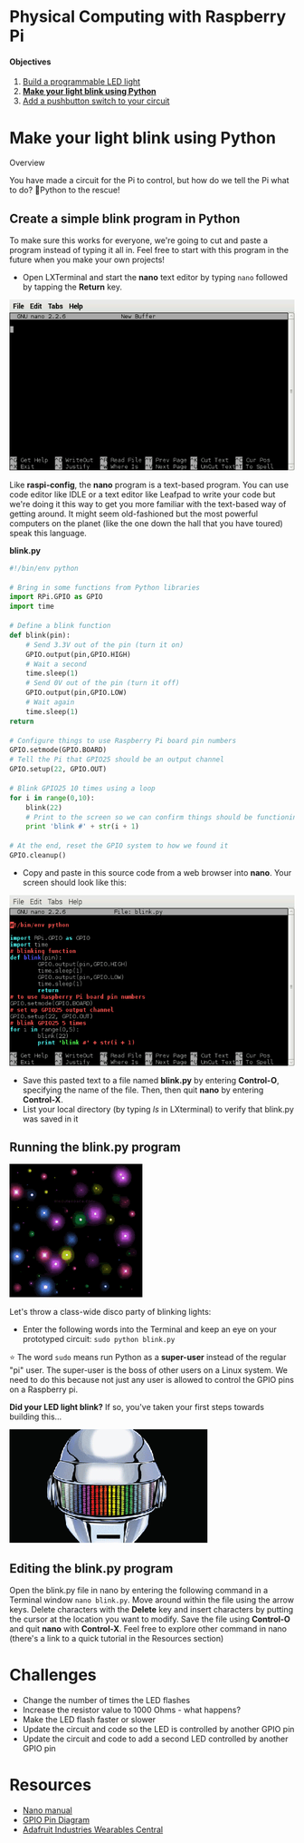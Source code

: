 Physical Computing with Raspberry Pi
====================================

#### Objectives
1. [Build a programmable LED light](01-led.md)
2. **[Make your light blink using Python](02-programming.md)**
3. [Add a pushbutton switch to your circuit](03-switch.md)

# Make your light blink using Python

Overview

You have made a circuit for the Pi to control, but how do we tell the Pi what to do? :snake:Python to the rescue!

## Create a simple blink program in Python

To make sure this works for everyone, we're going to cut and paste a program instead of typing it all in. Feel free to start with this program in the future when you make your own projects!

* Open LXTerminal and start the **nano** text editor by typing `nano` followed by tapping the **Return** key.

![Nano starting display](images/nano-blank.png)

Like **raspi-config**, the **nano** program is a text-based program. You can use code editor like IDLE or a text editor like Leafpad to write your code but we're doing it this way to get you more familiar with the text-based way of getting around. It might seem old-fashioned but the most powerful computers on the planet (like the one down the hall that you have toured) speak this language. 

**blink.py**

```python
#!/bin/env python

# Bring in some functions from Python libraries
import RPi.GPIO as GPIO
import time

# Define a blink function
def blink(pin):
    # Send 3.3V out of the pin (turn it on)
    GPIO.output(pin,GPIO.HIGH)
    # Wait a second
    time.sleep(1)
    # Send 0V out of the pin (turn it off)
    GPIO.output(pin,GPIO.LOW)
    # Wait again
    time.sleep(1)
return

# Configure things to use Raspberry Pi board pin numbers
GPIO.setmode(GPIO.BOARD)
# Tell the Pi that GPIO25 should be an output channel
GPIO.setup(22, GPIO.OUT)

# Blink GPIO25 10 times using a loop
for i in range(0,10):
    blink(22)
    # Print to the screen so we can confirm things should be functioning
    print 'blink #' + str(i + 1)

# At the end, reset the GPIO system to how we found it    
GPIO.cleanup()
```

* Copy and paste in this source code from a web browser into **nano**. Your screen should look like this:

![Python code pasted into nano](images/nano.png)

* Save this pasted text to a file named **blink.py** by entering **Control-O**, specifying the name of the file. Then, then quit **nano** by entering **Control-X**.
* List your local directory (by typing *ls* in LXterminal) to verify that blink.py was saved in it

## Running the blink.py program

![Blinken Lights](images/blinken.gif)

Let's throw a class-wide disco party of blinking lights:

* Enter the following words into the Terminal and keep an eye on your prototyped circuit: `sudo python blink.py`

:star: The word `sudo` means run Python as a **super-user** instead of the regular "pi" user. The super-user is the boss of other users on a Linux system. We need to do this because not just any user is allowed to control the GPIO pins on a Raspberry pi. 

**Did your LED light blink?** If so, you've taken your first steps towards building this...

![Daft Punk Helmet](images/daft.gif)

## Editing the blink.py program

Open the blink.py file in nano by entering the following command in a Terminal window `nano blink.py`. Move around within the file using the arrow keys. Delete characters with the **Delete** key and insert characters by putting the cursor at the location you want to modify. Save the file using **Control-O** and quit **nano** with **Control-X**. Feel free to explore other command in nano (there's a link to a quick tutorial in the Resources section)

# Challenges
* Change the number of times the LED flashes
* Increase the resistor value to 1000 Ohms - what happens?
* Make the LED flash faster or slower
* Update the circuit and code so the LED is controlled by another GPIO pin
* Update the circuit and code to add a second LED controlled by another GPIO pin

# Resources
* [Nano manual](http://mintaka.sdsu.edu/reu/nano.html)
* [GPIO Pin Diagram](images/GPIO_Pi2.png)
* [Adafruit Industries Wearables Central](http://www.adafruit.com/category/65)
